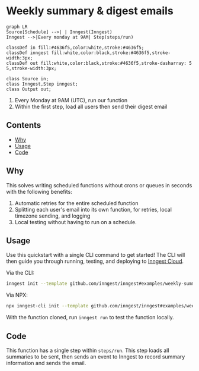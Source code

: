 # Weekly summary & digest emails

```mermaid
graph LR
Source[Schedule] -->| | Inngest(Inngest)
Inngest -->|Every monday at 9AM| Step(steps/run)

classDef in fill:#4636f5,color:white,stroke:#4636f5;
classDef inngest fill:white,color:black,stroke:#4636f5,stroke-width:3px;
classDef out fill:white,color:black,stroke:#4636f5,stroke-dasharray: 5 5,stroke-width:3px;

class Source in;
class Inngest,Step inngest;
class Output out;
```

1. Every Monday at 9AM (UTC), run our function
2. Within the first step, load all users then send their digest email

## Contents

- [Why](#why)
- [Usage](#usage)
- [Code](#code)

## Why

This solves writing scheduled functions without crons or queues in seconds with the following benefits:

1. Automatic retries for the entire scheduled function
2. Splitting each user's email into its own function, for retries, local timezone sending, and logging
3. Local testing without having to run on a schedule.

## Usage

<!-- A quick view of how to get started with the template. -->
<!-- The CLI can guide them -->

Use this quickstart with a single CLI command to get started! The CLI will then guide you through running, testing, and deploying to [Inngest Cloud](https://inngest.com/sign-up?ref=github-example).

Via the CLI:

```sh
inngest init --template github.com/inngest/inngest#examples/weekly-summary-email
```

Via NPX:

```sh
npx inngest-cli init --template github.com/inngest/inngest#examples/weekly-summary-email
```

With the function cloned, run `inngest run` to test the function locally.

## Code

This function has a single step within `steps/run`. This step loads all summaries
to be sent, then sends an event to Inngest to record summary information and sends
the email.
